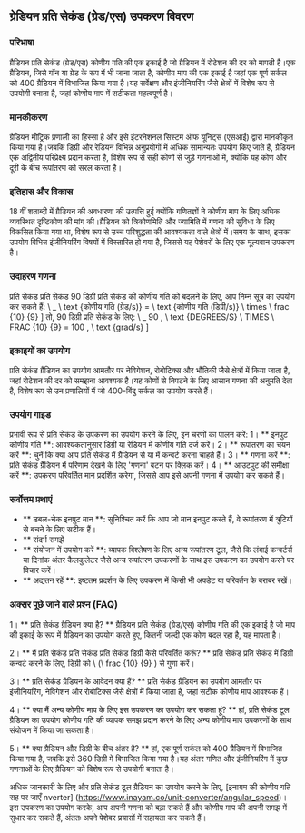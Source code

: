 ## ग्रेडियन प्रति सेकंड (ग्रेड/एस) उपकरण विवरण

### परिभाषा
ग्रैडियन प्रति सेकंड (ग्रेड/एस) कोणीय गति की एक इकाई है जो ग्रैडियन में रोटेशन की दर को मापती है।एक ग्रैडियन, जिसे गॉन या ग्रेड के रूप में भी जाना जाता है, कोणीय माप की एक इकाई है जहां एक पूर्ण सर्कल को 400 ग्रैडियन में विभाजित किया गया है।यह सर्वेक्षण और इंजीनियरिंग जैसे क्षेत्रों में विशेष रूप से उपयोगी बनाता है, जहां कोणीय माप में सटीकता महत्वपूर्ण है।

### मानकीकरण
ग्रैडियन मीट्रिक प्रणाली का हिस्सा है और इसे इंटरनेशनल सिस्टम ऑफ यूनिट्स (एसआई) द्वारा मानकीकृत किया गया है।जबकि डिग्री और रेडियन विभिन्न अनुप्रयोगों में अधिक सामान्यतः उपयोग किए जाते हैं, ग्रैडियन एक अद्वितीय परिप्रेक्ष्य प्रदान करता है, विशेष रूप से सही कोणों से जुड़े गणनाओं में, क्योंकि यह कोण और दूरी के बीच रूपांतरण को सरल करता है।

### इतिहास और विकास
18 वीं शताब्दी में ग्रैडियन की अवधारणा की उत्पत्ति हुई क्योंकि गणितज्ञों ने कोणीय माप के लिए अधिक व्यवस्थित दृष्टिकोण की मांग की।ग्रैडियन को त्रिकोणमिति और ज्यामिति में गणना की सुविधा के लिए विकसित किया गया था, विशेष रूप से उच्च परिशुद्धता की आवश्यकता वाले क्षेत्रों में।समय के साथ, इसका उपयोग विभिन्न इंजीनियरिंग विषयों में विस्तारित हो गया है, जिससे यह पेशेवरों के लिए एक मूल्यवान उपकरण है।

### उदाहरण गणना
प्रति सेकंड प्रति सेकंड 90 डिग्री प्रति सेकंड की कोणीय गति को बदलने के लिए, आप निम्न सूत्र का उपयोग कर सकते हैं:
\ _
\ text {कोणीय गति (ग्रेड/s)} = \ text {कोणीय गति (डिग्री/s)} \ times \ frac {10} {9}
\]
तो, 90 डिग्री प्रति सेकंड के लिए:
\ _
90 \, \ text {DEGREES/S} \ TIMES \ FRAC {10} {9} = 100 \, \ text {grad/s}
\]

### इकाइयों का उपयोग
प्रति सेकंड ग्रैडियन का उपयोग आमतौर पर नेविगेशन, रोबोटिक्स और भौतिकी जैसे क्षेत्रों में किया जाता है, जहां रोटेशन की दर को समझना आवश्यक है।यह कोणों से निपटने के लिए आसान गणना की अनुमति देता है, विशेष रूप से उन प्रणालियों में जो 400-बिंदु सर्कल का उपयोग करते हैं।

### उपयोग गाइड
प्रभावी रूप से प्रति सेकंड के उपकरण का उपयोग करने के लिए, इन चरणों का पालन करें:
1। ** इनपुट कोणीय गति **: आवश्यकतानुसार डिग्री या रेडियन में कोणीय गति दर्ज करें।
2। ** रूपांतरण का चयन करें **: चुनें कि क्या आप प्रति सेकंड में ग्रैडियन से या में कन्वर्ट करना चाहते हैं।
3। ** गणना करें **: प्रति सेकंड ग्रैडियन में परिणाम देखने के लिए 'गणना' बटन पर क्लिक करें।
4। ** आउटपुट की समीक्षा करें **: उपकरण परिवर्तित मान प्रदर्शित करेगा, जिससे आप इसे अपनी गणना में उपयोग कर सकते हैं।

### सर्वोत्तम प्रथाएं
- ** डबल-चेक इनपुट मान **: सुनिश्चित करें कि आप जो मान इनपुट करते हैं, वे रूपांतरण में त्रुटियों से बचने के लिए सटीक हैं।
- ** संदर्भ समझें
- ** संयोजन में उपयोग करें **: व्यापक विश्लेषण के लिए अन्य रूपांतरण टूल, जैसे कि लंबाई कन्वर्टर्स या दिनांक अंतर कैलकुलेटर जैसे अन्य रूपांतरण उपकरणों के साथ इस उपकरण का उपयोग करने पर विचार करें।
- ** अद्यतन रहें **: इष्टतम प्रदर्शन के लिए उपकरण में किसी भी अपडेट या परिवर्तन के बराबर रखें।

### अक्सर पूछे जाने वाले प्रश्न (FAQ)

1। ** प्रति सेकंड ग्रैडियन क्या है? **
ग्रैडियन प्रति सेकंड (ग्रेड/एस) कोणीय गति की एक इकाई है जो माप की इकाई के रूप में ग्रैडियन का उपयोग करते हुए, कितनी जल्दी एक कोण बदल रहा है, यह मापता है।

2। ** मैं प्रति सेकंड प्रति सेकंड प्रति सेकंड डिग्री कैसे परिवर्तित करूं? **
प्रति सेकंड प्रति सेकंड में डिग्री कन्वर्ट करने के लिए, डिग्री को \ (\ frac {10} {9} \) से गुणा करें।

3। ** प्रति सेकंड ग्रैडियन के आवेदन क्या हैं? **
प्रति सेकंड ग्रैडियन का उपयोग आमतौर पर इंजीनियरिंग, नेविगेशन और रोबोटिक्स जैसे क्षेत्रों में किया जाता है, जहां सटीक कोणीय माप आवश्यक हैं।

4। ** क्या मैं अन्य कोणीय माप के लिए इस उपकरण का उपयोग कर सकता हूं? **
हां, प्रति सेकंड टूल ग्रैडियन का उपयोग कोणीय गति की व्यापक समझ प्रदान करने के लिए अन्य कोणीय माप उपकरणों के साथ संयोजन में किया जा सकता है।

5। ** क्या ग्रैडियन और डिग्री के बीच अंतर है? **
हां, एक पूर्ण सर्कल को 400 ग्रैडियन में विभाजित किया गया है, जबकि इसे 360 डिग्री में विभाजित किया गया है।यह अंतर गणित और इंजीनियरिंग में कुछ गणनाओं के लिए ग्रैडियन को विशेष रूप से उपयोगी बनाता है।

अधिक जानकारी के लिए और प्रति सेकंड टूल ग्रैडियन का उपयोग करने के लिए, [इनायम की कोणीय गति सह पर जाएँ nverter] (https://www.inayam.co/unit-converter/angular_speed)।इस उपकरण का उपयोग करके, आप अपनी गणना को बढ़ा सकते हैं और कोणीय माप की अपनी समझ में सुधार कर सकते हैं, अंततः अपने पेशेवर प्रयासों में सहायता कर सकते हैं।